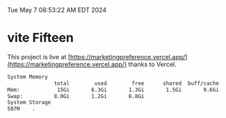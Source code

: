 Tue May  7 08:53:22 AM EDT 2024

# vite Fifteen


This project is live at [https://marketingpreference.vercel.app/](https://marketingpreference.vercel.app/) thanks to Vercel.

```bash
System Memory
               total        used        free      shared  buff/cache   available
Mem:            15Gi       6.3Gi       1.3Gi       1.5Gi       9.6Gi       9.0Gi
Swap:          8.0Gi       1.2Gi       6.8Gi
System Storage
507M	.
```
